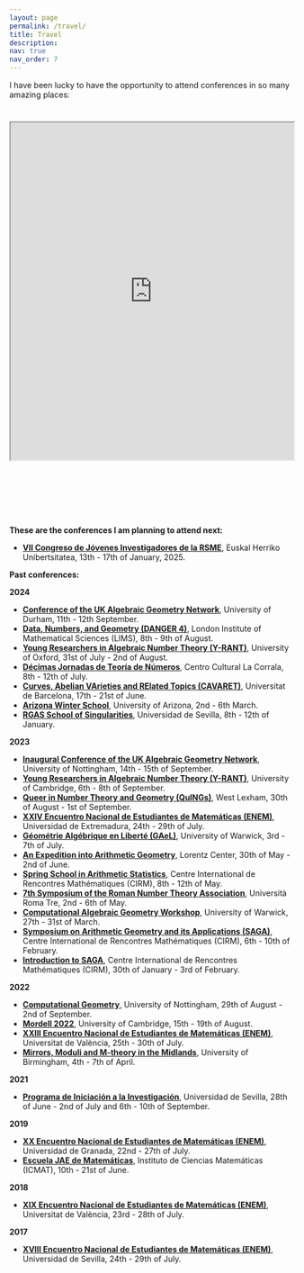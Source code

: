 ```yaml
---
layout: page
permalink: /travel/
title: Travel
description:
nav: true
nav_order: 7
---
```


I have been lucky to have the opportunity to attend conferences in so many amazing places:

<div style="padding-bottom: 100px; padding-top: 25px;">
<iframe src="https://www.google.com/maps/d/u/0/embed?mid=1Ncw7Nk53230Ksm88iNadywhDT4TyXOY&ehbc=2E312F&noprof=1" width='100%' height='600px'></iframe>
</div>
<!--
```geojson
{"type":"FeatureCollection","features":[{"type":"Feature","properties":{"name":"Young Researchers in Algebraic Number Theory","marker-size":"medium","marker-symbol":"circle-stroked","popupContent":"University of Oxford","color":"#0022a8"},"geometry":{"coordinates":[-1.2618500000021982,51.76008282885644],"type":"Point"},"id":0},{"type":"Feature","properties":{"name":"Arizona Winter School","marker-size":"medium","marker-symbol":"circle-stroked","color":"#0022a8"},"geometry":{"coordinates":[-110.9532087288355,32.22941638640397],"type":"Point"},"id":1},{"type":"Feature","properties":{"name":"RGAS School of Singularities","marker-size":"medium","marker-symbol":"circle-stroked","color":"#0022a8"},"geometry":{"coordinates":[-5.9873032711618634,37.359047263899924],"type":"Point"},"id":2},{"type":"Feature","properties":{"name":"Inaugural Conference of the UK Algebraic Geometry Network","marker-size":"medium","marker-symbol":"circle-stroked","color":"#0022a8"},"geometry":{"coordinates":[-1.1922857288347188,52.94054576716863],"type":"Point"},"id":3},{"type":"Feature","properties":{"name":"Young Researchers in Algebraic Number Theory","marker-size":"medium","marker-symbol":"circle-stroked","color":"#0022a8"},"geometry":{"coordinates":[0.10292962069397049,52.20961825190716],"type":"Point"},"id":4},{"type":"Feature","properties":{"name":"Queer in Number Theory and Geometry","marker-size":"medium","marker-symbol":"circle-stroked","color":"#0022a8"},"geometry":{"coordinates":[0.7267890182767189,52.72119333656332],"type":"Point"},"id":5},{"type":"Feature","properties":{"name":"Géometrie Algébrique en Liberté","marker-size":"medium","marker-symbol":"circle-stroked","color":"#0022a8"},"geometry":{"coordinates":[-1.5597556555200924,52.384145529324826],"type":"Point"},"id":6},{"type":"Feature","properties":{"name":"An Expedition into Arithmetic Geometry","marker-size":"medium","marker-symbol":"circle-stroked","color":"#0022a8"},"geometry":{"coordinates":[4.458037809619668,52.16885195358776],"type":"Point"},"id":7},{"type":"Feature","properties":{"name":"Spring School in Arithmetic Statistics","marker-size":"medium","marker-symbol":"circle-stroked","color":"#0022a8"},"geometry":{"coordinates":[5.443061613864899,43.22995736383319],"type":"Point"},"id":8},{"type":"Feature","properties":{"name":"7th Symposium of the Roman Number Theory Association","marker-size":"medium","marker-symbol":"circle-stroked","color":"#0022a8"},"geometry":{"coordinates":[12.49025405080991,41.89446931595731],"type":"Point"},"id":9},{"type":"Feature","properties":{"name":"Mirrors, Moduli and M-theory in the Midlands","marker-size":"medium","marker-symbol":"circle-stroked","color":"#0022a8"},"geometry":{"coordinates":[-1.9304701360220236,52.449141765822276],"type":"Point"},"id":10},{"type":"Feature","properties":{"name":"Data, Numbers, and Geometry","marker-size":"medium","marker-symbol":"circle-stroked","popupContent":"","color":"#0022a8"},"geometry":{"coordinates":[-0.14255996423071338,51.509781028382235],"type":"Point"},"id":11},{"type":"Feature","properties":{"name":"Décimas Jornadas de Teoría de Números","marker-size":"medium","marker-symbol":"circle-stroked","color":"#0022a8"},"geometry":{"coordinates":[-3.708341818941733,40.408083579644796],"type":"Point"},"id":12},{"type":"Feature","properties":{"name":"This is where I am from!","marker-size":"medium","marker-symbol":"star","color":"#fff700"},"geometry":{"coordinates":[-5.6640983288122015,40.96499572480465],"type":"Point"},"id":13},{"type":"Feature","properties":{"name":"Curves, Abelian VArieties and RElated Topics","marker-size":"medium","marker-symbol":"circle-stroked","color":"#0022a8"},"geometry":{"coordinates":[2.163737813491281,41.38661802473777],"type":"Point"},"id":14}]}
```
Let's try a second map:
<iframe width='100%' height='400px' src="https://api.mapbox.com/styles/v1/alvarogohe/cm02jda1d00b101ph2zkxc3yr.html?title=false&access_token=pk.eyJ1IjoiYWx2YXJvZ29oZSIsImEiOiJjbTAyajlobXYwMXczMmpxbDdzcjJmaWd3In0.jA3FKCULSm6xzs4zw6cgKA&zoomwheel=false#4.73/40.01/4.09" title="Travelling Conference" style="border:none;"></iframe>
-->

**These are the conferences I am planning to attend next:**

<ul>
<li><a style="font-weight:bold" href="https://jovenes2025.rsme.es/index.html">VII Congreso de Jóvenes Investigadores de la RSME</a>, Euskal Herriko Unibertsitatea, 13th - 17th of January, 2025.</li>
</ul>

**Past conferences:**

**2024**

<ul>
<li><a style="font-weight:bold" href="https://www.ukagnetwork.org/past-activities/durham-september-2024">Conference of the UK Algebraic Geometry Network</a>, University of Durham, 11th - 12th September.</li>
<li><a style="font-weight:bold" href="https://sites.google.com/view/danger4workshop">Data, Numbers, and Geometry (DANGER 4)</a>, London Institute of Mathematical Sciences (LIMS), 8th - 9th of August.</li>
<li><a style="font-weight:bold" href="https://y-rant.github.io/">Young Researchers in Algebraic Number Theory (Y-RANT)</a>, University of Oxford, 31st of July - 2nd of August.</li>
<li><a style="font-weight:bold" href="https://www.icmat.es/es/actualidad/09-07-24-2/">Décimas Jornadas de Teoría de Números</a>, Centro Cultural La Corrala, 8th - 12th of July.</li>
<li><a style="font-weight:bold" href="http://emiliano.ambrosi.perso.math.cnrs.fr/CAVARETpage/Cavaretmain.html">Curves, Abelian VArieties and RElated Topics (CAVARET)</a>, Universitat de Barcelona, 17th - 21st of June.</li>
<li><a style="font-weight:bold" href="https://swc-math.github.io/aws/2024/index.html">Arizona Winter School</a>, University of Arizona, 2nd - 6th March.</li>
<li><a style="font-weight:bold" href="https://sites.google.com/view/sevillargas/rgas-sevilla">RGAS School of Singularities</a>, Universidad de Sevilla, 8th - 12th of January.</li>
</ul>

**2023**

<ul>
<li><a style="font-weight:bold" href="https://www.ukagnetwork.org/past-activities/nottingham-september-2023">Inaugural Conference of the UK Algebraic Geometry Network</a>, University of Nottingham, 14th - 15th of September.</li>
<li><a style="font-weight:bold" href="https://y-rant.github.io/historic/YRANT5/">Young Researchers in Algebraic Number Theory (Y-RANT)</a>, University of Cambridge, 6th - 8th of September.</li>
<li><a style="font-weight:bold" href="https://quings-workshop.github.io/2023/">Queer in Number Theory and Geometry (QuINGs)</a>, West Lexham, 30th of August - 1st of September.</li>
<li><a style="font-weight:bold" href="https://enem.anem.es/2023/">XXIV Encuentro Nacional de Estudiantes de Matemáticas (ENEM)</a>, Universidad de Extremadura, 24th - 29th of July.</li>
<li><a style="font-weight:bold" href="https://sites.google.com/view/gaelxxx/home">Géométrie Algébrique en Liberté (GAeL)</a>, University of Warwick, 3rd - 7th of July.</li>
<li><a style="font-weight:bold" href="https://www.lorentzcenter.nl/an-expedition-into-arithmetic-geometry.html">An Expedition into Arithmetic Geometry</a>, Lorentz Center, 30th of May - 2nd of June.</li>
<li><a style="font-weight:bold" href="https://conferences.cirm-math.fr/2679.html">Spring School in Arithmetic Statistics</a>, Centre International de Rencontres Mathématiques (CIRM), 8th - 12th of May.</li>
<li><a style="font-weight:bold" href="http://www.rnta.eu/7MSRNTA/index.html">7th Symposium of the Roman Number Theory Association</a>, Università Roma Tre, 2nd - 6th of May.</li>
<li><a style="font-weight:bold" href="https://sites.google.com/view/warwickcompalggeom/home">Computational Algebraic Geometry Workshop</a>, University of Warwick, 27th - 31st of March.</li>
<li><a style="font-weight:bold" href="https://conferences.cirm-math.fr/2802.html">Symposium on Arithmetic Geometry and its Applications (SAGA)</a>, Centre International de Rencontres Mathématiques (CIRM), 6th - 10th of February.</li>
<li><a style="font-weight:bold" href="https://conferences.cirm-math.fr/2801.html">Introduction to SAGA</a>, Centre International de Rencontres Mathématiques (CIRM), 30th of January - 3rd of February.</li>
</ul>

**2022**

<ul>
<li><a style="font-weight:bold" href="https://sites.google.com/view/computationalgeometry22/home">Computational Geometry</a>, University of Nottingham, 29th of August - 2nd of September.</li>
<li><a style="font-weight:bold" href="https://talks.cam.ac.uk/talk/index/174734">Mordell 2022</a>, University of Cambridge, 15th - 19th of August.</li>
<li><a style="font-weight:bold" href="https://enem.anem.es/2022/">XXIII Encuentro Nacional de Estudiantes de Matemáticas (ENEM)</a>, Universitat de València, 25th - 30th of July.</li>
<li><a style="font-weight:bold" href="https://sites.google.com/view/m3midlands">Mirrors, Moduli and M-theory in the Midlands</a>, University of Birmingham, 4th - 7th of April.</li>
</ul>

**2021**

<ul>
<li><a style="font-weight:bold" href="https://www.imus.us.es/images/stories/pdf/Call%20PI3%20L29_signed.pdf">Programa de Iniciación a la Investigación</a>, Universidad de Sevilla, 28th of June - 2nd of July and 6th - 10th of September.</li>
</ul>

**2019**

<ul>
<li><a style="font-weight:bold" href="http://enemgranada.anemat.com/xx-enem-2019/">XX Encuentro Nacional de Estudiantes de Matemáticas (ENEM)</a>, Universidad de Granada, 22nd - 27th of July.</li>
<li><a style="font-weight:bold" href="https://www.icmat.es/es/actividades/escuela-jae/programa2019/">Escuela JAE de Matemáticas</a>, Instituto de Ciencias Matemáticas (ICMAT), 10th - 21st of June.</li>
</ul>

**2018**

<ul>
<li><a style="font-weight:bold" href="http://valenem.anemat.com/">XIX Encuentro Nacional de Estudiantes de Matemáticas (ENEM)</a>, Universitat de València, 23rd - 28th of July.</li>
</ul>

**2017**

<ul>
<li><a style="font-weight:bold" href="http://enemsevilla.anemat.com/">XVIII Encuentro Nacional de Estudiantes de Matemáticas (ENEM)</a>, Universidad de Sevilla, 24th - 29th of July.</li>
</ul>
